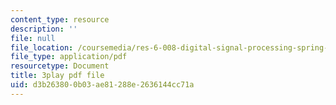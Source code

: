 ```yaml
---
content_type: resource
description: ''
file: null
file_location: /coursemedia/res-6-008-digital-signal-processing-spring-2011/d3b263800b03ae81288e2636144cc71a_n9u9Vy_peHM.pdf
file_type: application/pdf
resourcetype: Document
title: 3play pdf file
uid: d3b26380-0b03-ae81-288e-2636144cc71a
---
```

